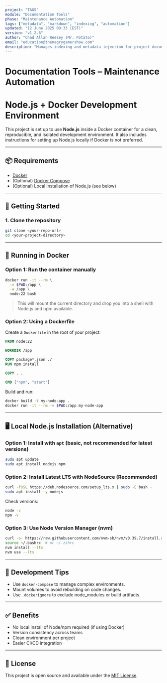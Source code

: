 ```yaml
---
project: "TAGS"
module: "Documentation Tools"
phase: "Maintenance Automation"
tags: ["metadata", "markdown", "indexing", "automation"]
updated: "12 June 2025 09:33 (EST)"
version: "v1.2.6"
author: "Chad Allan Reesey (Mr. Potato)"
email: "education@thenagrygamershow.com"
description: "Manages indexing and metadata injection for project documentation."
---
```


# Documentation Tools – Maintenance Automation
<!-- PATCHED v0.1.46 docs/node/README.md — Update Node image version -->

# Node.js + Docker Development Environment

This project is set up to use **Node.js** inside a Docker container for a clean, reproducible, and isolated development environment. It also includes instructions for setting up Node.js locally if Docker is not preferred.

---

## 📦 Requirements

- [Docker](https://www.docker.com/get-started)
- (Optional) [Docker Compose](https://docs.docker.com/compose/install/)
- (Optional) Local installation of Node.js (see below)

---

## 🚀 Getting Started

### 1. Clone the repository
```bash
git clone <your-repo-url>
cd <your-project-directory>
```

---

## 🐳 Running in Docker

### Option 1: Run the container manually
```bash
docker run -it --rm \
  -v $PWD:/app \
  -w /app \
  node:22 bash
```

> This will mount the current directory and drop you into a shell with Node.js and npm available.

### Option 2: Using a Dockerfile

Create a `Dockerfile` in the root of your project:
```Dockerfile
FROM node:22

WORKDIR /app

COPY package*.json ./
RUN npm install

COPY . .

CMD ["npm", "start"]
```

Build and run:
```bash
docker build -t my-node-app .
docker run -it --rm -v $PWD:/app my-node-app
```

---

## 🖥️ Local Node.js Installation (Alternative)

### Option 1: Install with `apt` (basic, not recommended for latest versions)
```bash
sudo apt update
sudo apt install nodejs npm
```

### Option 2: Install Latest LTS with NodeSource (Recommended)
```bash
curl -fsSL https://deb.nodesource.com/setup_lts.x | sudo -E bash -
sudo apt install -y nodejs
```

Check versions:
```bash
node -v
npm -v
```

### Option 3: Use Node Version Manager (nvm)
```bash
curl -o- https://raw.githubusercontent.com/nvm-sh/nvm/v0.39.7/install.sh | bash
source ~/.bashrc  # or ~/.zshrc
nvm install --lts
nvm use --lts
```

---

## 🔄 Development Tips

- Use `docker-compose` to manage complex environments.
- Mount volumes to avoid rebuilding on code changes.
- Use `.dockerignore` to exclude node_modules or build artifacts.

---

## ✅ Benefits

- No local install of Node/npm required (if using Docker)
- Version consistency across teams
- Clean environment per project
- Easier CI/CD integration

---

## 📄 License

This project is open source and available under the [MIT License](LICENSE).

